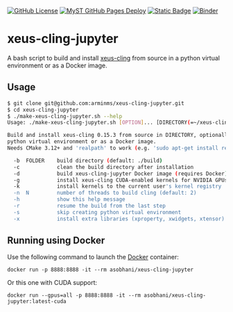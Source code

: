 [![GitHub License](https://img.shields.io/github/license/arminms/xeus-cling-env?logo=github&logoColor=lightgrey&color=green)](https://github.com/arminms/xeus-cling-env/blob/main/LICENSE)
[![MyST GitHub Pages Deploy](https://github.com/arminms/xeus-cling-jupyter/actions/workflows/gh-pages.yml/badge.svg)](https://github.com/arminms/xeus-cling-jupyter/actions/workflows/gh-pages.yml)
[![Static Badge](https://img.shields.io/badge/view-documentation-orange?style=flat&logo=github&logoColor=lightgray)](https://armin.sobhani.me/xeus-cling-jupyter/)
[![Binder](https://mybinder.org/badge_logo.svg)](https://mybinder.org/v2/gh/arminms/xeus-cling-jupyter/HEAD)

# xeus-cling-jupyter
A bash script to build and install [xeus-cling](https://github.com/jupyter-xeus/xeus-cling) from source in a python virtual environment or as a Docker image.

## Usage

```bash
$ git clone git@github.com:arminms/xeus-cling-jupyter.git
$ cd xeus-cling-jupyter
$ ./make-xeus-cling-jupyter.sh --help
Usage: ./make-xeus-cling-jupyter.sh [OPTION]... [DIRECTORY(=~/xeus-cling(-env))]

Build and install xeus-cling 0.15.3 from source in DIRECTORY, optionally with a
python virtual environment or as a Docker image.
Needs CMake 3.12+ and 'realpath' to work (e.g. 'sudo apt-get install realpath').

  -b  FOLDER    build directory (default: ./build)
  -c            clean the build directory after installation
  -d            build xeus-cling-jupyter Docker image (requires Docker)
  -g            install xeus-cling CUDA-enabled kernels for NVIDIA GPUs
  -k            install kernels to the current user's kernel registry
  -n  N         number of threads to build cling (default: 2)
  -h            show this help message
  -r            resume the build from the last step
  -s            skip creating python virtual environment
  -x            install extra libraries (xproperty, xwidgets, xtensor)
```

## Running using Docker
Use the following command to launch the [Docker](https://docker.io) container:
```
docker run -p 8888:8888 -it --rm asobhani/xeus-cling-jupyter
```
Or this one with CUDA support:
```
docker run --gpus=all -p 8888:8888 -it --rm asobhani/xeus-cling-jupyter:latest-cuda
```
